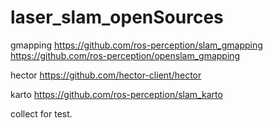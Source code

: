 # laser_slam_openSources
gmapping 
https://github.com/ros-perception/slam_gmapping
https://github.com/ros-perception/openslam_gmapping

hector 
https://github.com/hector-client/hector

karto 
https://github.com/ros-perception/slam_karto

collect for test.
